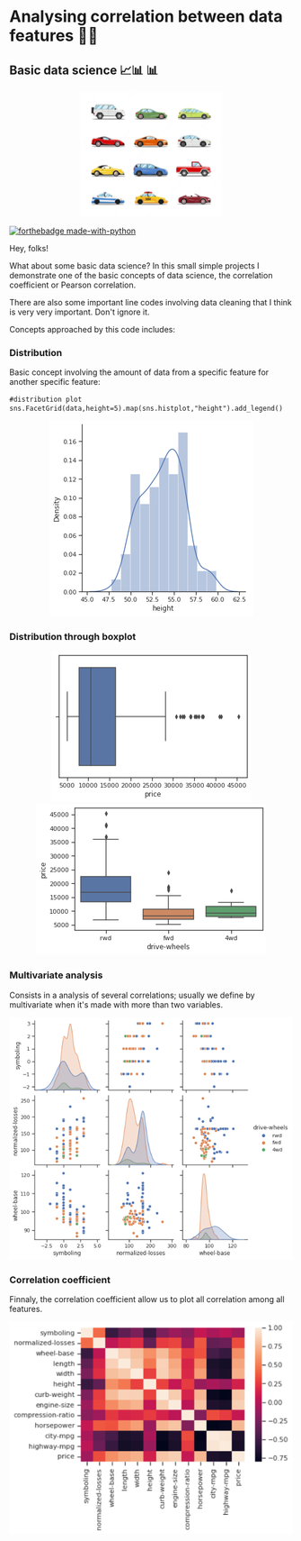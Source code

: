 # Analysing correlation between data features :notebook::book:

## Basic data science :chart_with_upwards_trend:📊 :bar_chart:

<div align="center"><img src=data_image/vector-cars-collection-vehicles-flat-style_1284-44161.jpg width=50%></div>

[![forthebadge made-with-python](http://ForTheBadge.com/images/badges/made-with-python.svg)](https://www.python.org/)

Hey, folks!

What about some basic data science? In this small simple projects I demonstrate one of the basic concepts of data science, the correlation coefficient or Pearson correlation.

There are also some important line codes involving data cleaning that I think is very very important. Don't ignore it.

Concepts approached by this code includes:

### Distribution

Basic concept involving the amount of data from a specific feature for another specific feature:

```
#distribution plot
sns.FacetGrid(data,height=5).map(sns.histplot,"height").add_legend()
```

<div align="center"><img src=data_image/distribution_plot.png></div>

### Distribution through boxplot

<div align="center"><img src=data_image/boxplot_car_price.png></div>

<div align="center"><img src=data_image/boxplot_to_distribution_price_drivewheels.png></div>

### Multivariate analysis

Consists in a analysis of several correlations; usually we define by multivariate when it's made with more than two variables.

<div align="center"><img src=data_image/matrix_scatter_plot_columns.png></div>

### Correlation coefficient

Finnaly, the correlation coefficient allow us to plot all correlation among all features. 

<div align="center"><img src=data_image/correlation_heatmap.PNG></div>
